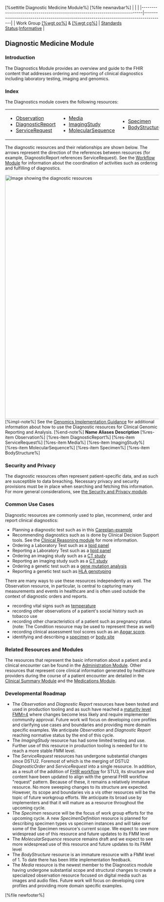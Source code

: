 \[%settitle Diagnostic Medicine Module%\]
\[%file newnavbar%\]
|                                                                              |                                                                                        |
|------------------------------------------------------------------------------|----------------------------------------------------------------------------------------|
| Work Group [\[%wgt oo%\]](%5B%wg%20oo%%5D) & [\[%wgt cg%\]](%5B%wg%20cg%%5D) | [Standards Status](versions.html#std-process):[Informative](versions.html#std-process) |

<span id="root"></span>
Diagnostic Medicine Module
--------------------------

<span id="intro"></span>
### Introduction

The Diagnostics Module provides an overview and guide to the FHIR content that addresses ordering and reporting of clinical diagnostics including laboratory testing, imaging and genomics.

<span id="index"></span>
### Index

The Diagnostics module covers the following resources:

<table>
<colgroup>
<col width="33%" />
<col width="33%" />
<col width="33%" />
</colgroup>
<tbody>
<tr class="odd">
<td><ul>
<li><a href="observation.html">Observation</a></li>
<li><a href="diagnosticreport.html">DiagnosticReport</a></li>
<li><a href="servicerequest.html">ServiceRequest</a></li>
</ul></td>
<td><ul>
<li><a href="media.html">Media</a></li>
<li><a href="imagingstudy.html">ImagingStudy</a></li>
<li><a href="molecularsequence.html">MolecularSequence</a></li>
</ul></td>
<td><ul>
<li><a href="specimen.html">Specimen</a></li>
<li><a href="bodystructure.html">BodyStructure</a></li>
</ul></td>
</tr>
</tbody>
</table>

The diagnostic resources and their relationships are shown below. The arrows represent the direction of the references between resources (for example, DiagnosticReport references ServiceRequest). See the [Workflow Module](workflow-module.html) for information about the coordination of activities such as ordering and fulfilling of diagnostics.

<img src="diagnostic-module-resources.png" alt="Image showing the diagnostic resources" width="800" /> \[%impl-note%\] See the [Genomics Implementation Guidance](genomics.html) for additional information about how to use the Diagnostic resources for Clinical Genomic Reporting and Analysis. \[%end-note%\]
**Name**
**Aliases**
**Description**
\[%res-item Observation%\] \[%res-item DiagnosticReport%\] \[%res-item ServiceRequest%\] \[%res-item Media%\] \[%res-item ImagingStudy%\] \[%res-item MolecularSequence%\] \[%res-item Specimen%\] \[%res-item BodyStructure%\]
<span id="secpriv"></span>
### Security and Privacy

The diagnostic resources often represent patient-specific data, and as such are susceptible to data breaching. Necessary privacy and security provisions must be in place when searching and fetching this information. For more general considerations, see [the Security and Privacy module](secpriv-module.html).

<span id="uses"></span>
### Common Use Cases

Diagnostic resources are commonly used to plan, recommend, order and report clinical diagnostics:

-   Planning a diagnostic test such as in this [Careplan-example](careplan-example-f203-sepsis.html)
-   Recommending diagnostics such as is done by Clinical Decision Support tools. See the [Clinical Reasoning module](clinicalreasoning-module.html) for more information.
-   Ordering a Laboratory Test such as a [lipid panel](servicerequest-example-lipid.html)
-   Reporting a Laboratory Test such as a [lipid panel](diagnosticreport-example-lipids.html)
-   Ordering an imaging study such as a [CT study](servicerequest-example-di.html)
-   Reporting an imaging study such as a [CT study](imagingstudy-example.html)
-   Ordering a genetic test such as a [gene mutation analysis](servicerequest-genetics-example-1.html)
-   Reporting a genetic test such as [HLA genotyping](diagnosticreport-hla-genetics-results-example.html)

There are many ways to use these resources independently as well. The Observation resource, in particular, is central to capturing many measurements and events in healthcare and is often used outside the context of diagnostic orders and reports.

-   recording vital signs such as [temperature](observation-example-f202-temperature.html)
-   recording other observations of a patient's social history such as tobacco use
-   recording other characteristics of a patient such as pregnancy status (note: The Condition resource may be used to represent these as well)
-   recording clinical assessment tool scores such as an [Apgar score](observation-example-5minute-apgar-score.html).
-   identifying and describing a [specimen](specimen-example-serum.html) or [body site](bodystructure-example-tumor.html)

<span id="related"></span>
### Related Resources and Modules

The resources that represent the basic information about a patient and a clinical encounter can be found in the [Administration Module](administration-module.html). Other resources that represent core clinical information generated by healthcare providers during the course of a patient encounter are detailed in the [Clinical Summary Module](clinicalsummary-module.html) and the [Medications Module](medications-module.html).

<span id="roadmap"></span>
### Developmental Roadmap

-   The *Observation* and *Diagnostic Report* resources have been tested and used in production tooling and as such have reached a [maturity level FMM=4](versions.html#maturity) where changes become less likely and require implementer community approval. Future work will focus on developing core profiles and clarifying use cases and boundaries and providing more domain specific examples. We anticipate *Observation* and *Diagnostic Report* reaching normative status by the end of this cycle.
-   The *ImagingStudy* resource has had some limited testing and use. Further use of this resource in production tooling is needed for it to reach a more stable FMM level.
-   The *ServiceRequest* resources has undergone substantial changes since DSTU2. Foremost of which is the merging of DSTU2 *DiagnosticOrder* and *ServiceRequest* into a single resource. In addition, as a result of the addition of [FHIR workflow](workflow.html) for STU3, its structure and content have been updated to align with the general FHIR workflow "request" pattern. Because of these, it remains a relatively immature resource. No more sweeping changes to its structure are expected. However, its scope and boundaries vis a vis other resources will be the topic of future workgroup efforts. We anticipate its broad use by implementers and that it will mature as a resource throughout the upcoming cycle.
-   The *Specimen* resource will be the focus of work group efforts for the upcoming cycle. A new *SpecimenDefinition* resource is planned for describing specimen types vs specimen instances and will take over some of the Specimen resource's current scope. We expect to see more widespread use of this resource and future updates to its FMM level
-   The *MolecularSequence* resource remains draft and we expect to see more widespread use of this resource and future updates to its FMM level
-   The *BodyStructure* resource is an immature resource with a FMM level of 1. To date there has been little implementation feedback.
-   The *Media* resource is the newest member to the Diagnostics module having undergone substantial scope and structural changes to create a specialized observation resource focused on digital media such as images and audio files. Future work will focus on developing core profiles and providing more domain specific examples.

\[%file newfooter%\]
